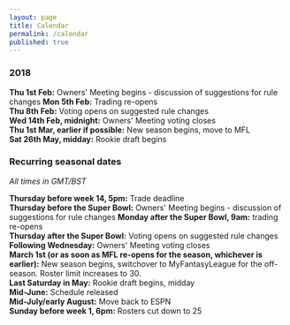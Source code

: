 ```yaml
---
layout: page
title: Calendar
permalink: /calendar
published: true
---
```


### 2018

**Thu 1st Feb:** Owners' Meeting begins - discussion of suggestions for rule changes
**Mon 5th Feb:** Trading re-opens  
**Thu 8th Feb:** Voting opens on suggested rule changes  
**Wed 14th Feb, midnight:** Owners' Meeting voting closes  
**Thu 1st Mar, earlier if possible:** New season begins, move to MFL  
**Sat 26th May, midday:** Rookie draft begins  

### Recurring seasonal dates

*All times in GMT/BST*

**Thursday before week 14, 5pm:** Trade deadline  
**Thursday before the Super Bowl:** Owners' Meeting begins - discussion of suggestions for rule changes
**Monday after the Super Bowl, 9am:** trading re-opens  
**Thursday after the Super Bowl:** Voting opens on suggested rule changes  
**Following Wednesday:** Owners' Meeting voting closes  
**March 1st (or as soon as MFL re-opens for the season, whichever is earlier):** New season begins, switchover to MyFantasyLeague for the off-season. Roster limit increases to 30.  
**Last Saturday in May:** Rookie draft begins, midday  
**Mid-June:** Schedule released  
**Mid-July/early August:** Move back to ESPN  
**Sunday before week 1, 6pm:** Rosters cut down to 25
